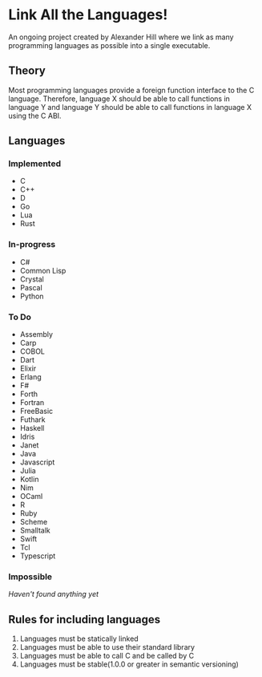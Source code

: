 # Link All the Languages!

An ongoing project created by Alexander Hill where we link as many programming languages as possible into a single executable.

## Theory

Most programming languages provide a foreign function interface to the C language. Therefore, language X should be able to call functions in language Y and language Y should be able to call functions in language X using the C ABI.

## Languages

### Implemented

- C
- C++
- D
- Go
- Lua
- Rust

### In-progress

- C#
- Common Lisp
- Crystal
- Pascal
- Python

### To Do

- Assembly
- Carp
- COBOL
- Dart
- Elixir
- Erlang
- F#
- Forth
- Fortran
- FreeBasic
- Futhark
- Haskell
- Idris
- Janet
- Java
- Javascript
- Julia
- Kotlin
- Nim
- OCaml
- R
- Ruby
- Scheme
- Smalltalk
- Swift
- Tcl
- Typescript

### Impossible

*Haven't found anything yet*

## Rules for including languages

1. Languages must be statically linked
2. Languages must be able to use their standard library
3. Languages must be able to call C and be called by C
4. Languages must be stable(1.0.0 or greater in semantic versioning)